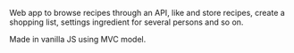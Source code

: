 Web app to browse recipes through an API, like and store recipes, create a shopping list, settings ingredient for several persons and so on.

Made in vanilla JS using MVC model.
